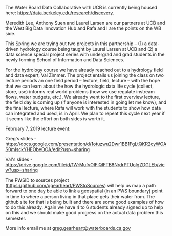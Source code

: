 The Water Board Data Collaborative with UCB is currently being housed here: https://data.berkeley.edu/research/discovery. 

Meredith Lee, Anthony Suen and Laurel Larsen are our partners at UCB and the West Big Data Innovation Hub and Rafa and I are the points on the WB side.

This Spring we are trying out two projects in this partnership – (1) a data-driven hydrology course being taught by Laurel Larsen at UCB and (2) a data science special project series with undergrad and grad students in the newly forming School of Information and Data Sciences. 

For the hydrology course we have already reached out to a hydrology field and data expert, Val Zimmer.  The project entails us joining the class on two lecture periods an one field period – lecture, field, lecture – with the hope that we can learn about the how the hydrologic data life cycle (collect, store, use) informs real world problems (how we use regulate instream flows, water budgets, etc.).  We already went to the first overview lecture, the field day is coming up (if anyone is interested in going let me know), and the final lecture, where Rafa will work with the students to show how data can integrated and used, is in April. We plan to repeat this cycle next year if it seems like the effort on both sides is worth it.

February 7, 2019 lecture event:

Greg's slides - 
https://docs.google.com/presentation/d/1otuzwu2Dwr1BB1FgLtQKR2cyWOAS0mIsckYHEObeOOA/edit?usp=sharing

Val's slides - 
https://drive.google.com/file/d/1WrMufvOIFiQlFTB8NrdrPTUolgZDGLEb/view?usp=sharing 

The PWSID to sources project (https://github.com/ggearheart/PWStoSources) will help us map a path forward to one day be able to link a geospatial (in an PWS boundary) point in time to where a person living in that place gets their water from. The github site for that is being built and there are some good examples of how to do this already.  Again we have 4 to 6 students already signed up to help on this and we should make good progress on the actual data problem this semester.

More info email me at greg.gearheart@waterboards.ca.gov

